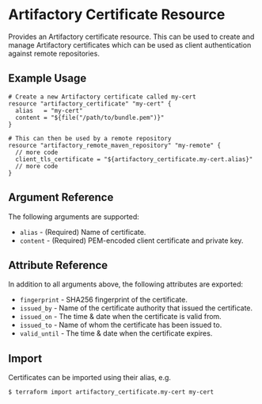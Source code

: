 # Artifactory Certificate Resource

Provides an Artifactory certificate resource. This can be used to create and manage Artifactory certificates which can be used as client authentication against remote repositories.

## Example Usage

```hcl
# Create a new Artifactory certificate called my-cert
resource "artifactory_certificate" "my-cert" {
  alias   = "my-cert"
  content = "${file("/path/to/bundle.pem")}"
}

# This can then be used by a remote repository
resource "artifactory_remote_maven_repository" "my-remote" {
  // more code
  client_tls_certificate = "${artifactory_certificate.my-cert.alias}"
  // more code
}
```

## Argument Reference

The following arguments are supported:

* `alias` - (Required) Name of certificate.
* `content` - (Required) PEM-encoded client certificate and private key.

## Attribute Reference

In addition to all arguments above, the following attributes are exported:

* `fingerprint` - SHA256 fingerprint of the certificate.
* `issued_by` - Name of the certificate authority that issued the certificate.
* `issued_on` - The time & date when the certificate is valid from.
* `issued_to` - Name of whom the certificate has been issued to.
* `valid_until` - The time & date when the certificate expires.

## Import

Certificates can be imported using their alias, e.g.

```
$ terraform import artifactory_certificate.my-cert my-cert
```
